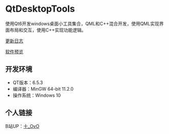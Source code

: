 # QtDesktopTools

使用Qt6开发windows桌面小工具集合，QML和C++混合开发，使用QML实现界面布局和交互，使用C++实现功能逻辑。

[更新日志](update.md)

[软件预览](preview.md)

## 开发环境

+ QT版本：6.5.3
+ 编译器：MinGW 64-bit 11.2.0
+ 操作系统：Windows 10

## 个人链接

B站UP：[十_OvO](https://space.bilibili.com/387426555)
